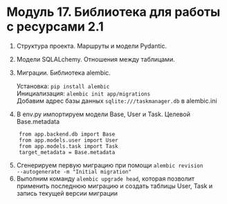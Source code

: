 # Модуль 17. Библиотека для работы с ресурсами 2.1

1. Структура проекта. Маршруты и модели Pydantic.
2. Модели SQLALchemy. Отношения между таблицами.
3. Миграции. Библиотека alembic.

    Установка: <code python>pip install alembic</code>
    <br>
    Инициализация:
    <code python>alembic init app/migrations</code>
    <br>
    Добавим адрес базы данных <code python>sqlite:///taskmanager.db</code> в alembic.ini
    <br>
4. В env.py импортируем модели Base, User и Task. Целевой Base.metadata

```
    from app.backend.db import Base
    from app.models.user import User
    from app.models.task import Task
    target_metadata = Base.metadata
```
5. Cгенерируем первую миграцию при помощи <code python>alembic revision --autogenerate -m "Initial migration"</code>
6. Выполним команду `alembic upgrade head`, которая позволит применить последнюю миграцию и создать таблицы User, Task и запись текущей версии миграции
